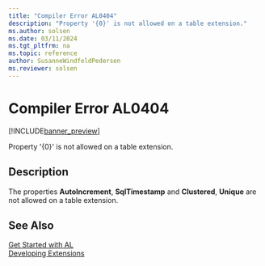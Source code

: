 ```yaml
---
title: "Compiler Error AL0404"
description: "Property '{0}' is not allowed on a table extension."
ms.author: solsen
ms.date: 03/11/2024
ms.tgt_pltfrm: na
ms.topic: reference
author: SusanneWindfeldPedersen
ms.reviewer: solsen
---
```

[//]: # (START>DO_NOT_EDIT)
[//]: # (IMPORTANT:Do not edit any of the content between here and the END>DO_NOT_EDIT.)
[//]: # (Any modifications should be made in the .xml files in the ModernDev repo.)
# Compiler Error AL0404

[!INCLUDE[banner_preview](../includes/banner_preview.md)]

Property '{0}' is not allowed on a table extension.


## Description
The properties **AutoIncrement**, **SqlTimestamp** and **Clustered**, **Unique** are not allowed on a table extension.   

[//]: # (IMPORTANT: END>DO_NOT_EDIT)
## See Also  
[Get Started with AL](../devenv-get-started.md)  
[Developing Extensions](../devenv-dev-overview.md)  